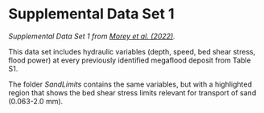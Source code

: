 # Supplemental Data Set 1 
*Supplemental Data Set 1 from [Morey et al. (2022)](https://agupubs.onlinelibrary.wiley.com/doi/10.1029/2021JF006498).*
<p> This data set includes hydraulic variables (depth, speed, bed shear stress, flood power) at every previously identified megaflood deposit from Table S1. </p>
<p> The folder <em>SandLimits</em> contains the same variables, but with a highlighted region that shows the bed shear stress limits relevant for transport of sand (0.063-2.0 mm).</p>
